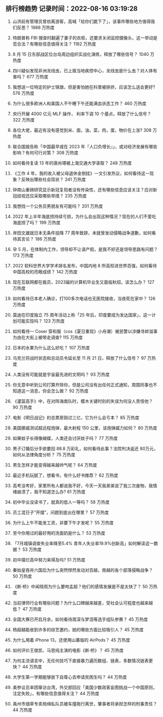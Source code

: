 
## 排行榜趋势 记录时间：2022-08-16 03:19:28
  
  1. 山洪前有管理员曾劝离游客，高喊「给你们跪下了」，该事件哪些地方值得我们反思？ 1988 万热度
    
  2. 特朗普称 FBI 搜查时翻遍了妻子的衣柜，还要求关闭监控摄像头，这一举动是否合法？有哪些信息值得关注？ 1182 万热度
    
  3. 8 月 15 日东部战区位台岛周边组织实战化演练，释放了哪些信号？ 1040 万热度
    
  4. 四川疑似发现非洲龙线虫，已上报当地疾控中心，龙线虫是什么虫？对人体有害吗？ 677 万热度
    
  5. 我想送一位特定的护士锦旗，但是害怕她在科里被排挤，应该怎么送会更好? 576 万热度
    
  6. 为什么很多欧洲人和美国人不午睡下午还能满血状态工作？ 460 万热度
    
  7. 央行开展 4000 亿元 MLF 操作， 利率下调 10 个基点，释放了什么信号？ 322 万热度
    
  8. 各位大佬，最近有没有感觉到米、面，油，菜，肉，蛋，物价在上涨? 308 万热度
    
  9. 联合国报告称「中国最早或在 2023 年『人口负增长』」，或对经济发展有哪些影响？有何可行对策？ 308 万热度
    
  10. 如何看待复读 13 年的唐尚珺被上海交通大学录取？ 248 万热度
    
  11. 《工作 4 年，我的收入被父母退休金倒挂》一文引发热议，如何看待这一现象？反映出哪些社会现状？ 241 万热度
    
  12. 钟南山重磅研究显示新冠复阳者没有传染性，还有哪些信息应该关注？应对新冠歧视还应采取哪些举措？ 235 万热度
    
  13. 我想找一个公务员男朋友有可能吗？ 201 万热度
    
  14. 2022 年上半年海底捞持续亏损，为什么会出现这种情况？现在的人们不爱吃海底捞了吗？ 199 万热度
    
  15. 岸田文雄就日本无条件投降 77 周年致辞，未就曾发动侵略战争道歉，如何看待其言论？ 186 万热度
    
  16. 孕 5 月，在体制内工作，领导却不让请产假，是我不好还是领导思路有问题？ 173 万热度
    
  17. 2022 软科世界大学学术排名发布，中国内地 8 所高校进世界百强，如何看待中国高校的亮眼成绩？ 142 万热度
    
  18. 现在互联网都在裁员，2023届的计算机毕业生又面临秋招，该怎么办？ 127 万热度
    
  19. 如何看待日本老人确诊，打100多次电话也无医院接收，当夜死在家中？ 126 万热度
    
  20. 莫迪在印度独立 75 周年活动上称「25 年后，印度要成为发达国家」，这一计划可能实现吗？ 123 万热度
    
  21. 如何看待一 Coser 穿和服（cos《夏日重现》小舟潮）被民警以涉嫌寻衅滋事为由在大街上被带走调查? 115 万热度
    
  22. 日本的水果为什么这么好吃？ 107 万热度
    
  23. 乌克兰将战时状态和总动员令延长至 11 月 21 日，释放了什么信号？ 97 万热度
    
  24. 人类没有可能就是宇宙最先进的文明吗？ 93 万热度
    
  25. 你无意中听到公司打算开除你，但是公司没有出任何正式通知，周围同事也不知道这一消息，你会怎么做？ 92 万热度
    
  26. 《灌篮高手》中，在对阵海南队时，樱木关键时刻的失误为何没人责怪他？ 90 万热度
    
  27. 电影《明日战记》的总票房刚过三亿，它为什么会亏本？ 85 万热度
    
  28. 美国挪威测试超远程炮弹，最大射程 150 公里，该炮弹威力如何？ 80 万热度
    
  29. 如果蚊子长得像蝴蝶，人类还会讨厌蚊子吗？ 77 万热度
    
  30. 男子订婚后分手欲要回 88.8 万彩礼，如何看待此事？法院判决返还 80万元，如何从法律角度分析？ 75 万热度
    
  31. 男生怎样才能变得越来越帅气呢？ 64 万热度
    
  32. 最近手机玩腻了，想看书，有什么好书推荐？ 62 万热度
    
  33. 高考没考好，家里所有人都说我不好，今天一天我弟弟说了我三次废物，我情绪崩溃了，我不知道怎么办? 61 万热度
    
  34. 初中毕业没读书了，就真的低人一等吗？ 58 万热度
    
  35. 员工混日子“开摆”，问题到底出在哪里？ 57 万热度
    
  36. 为什么上午不能发工资，非要下午才发呢？ 55 万热度
    
  37. 至今你用过的最好用的洗面奶是什么？ 53 万热度
    
  38. 「7月城镇调查失业率降至5.4% 青年人失业率19.9%创新高」如何解读这一数据？ 53 万热度
    
  39. 初中摆烂高中努力来得及吗? 51 万热度
    
  40. 秦始皇吞并六国后为什么突然悍然发动对百越，南越的各个部落侵略战争？ 50 万热度
    
  41. 《断·桥》中闻晓雨为什么要吻孟超？他们的感情发展是不是太快了？ 50 万热度
    
  42. 当前律师行业有哪些问题？为什么口碑越来越差，受社会认可程度也越来越低？ 47 万热度
    
  43. 全国大赛已开启月余，如何看待周深与梦泪等选手组队参赛？ 45 万热度
    
  44. 杨超越能收到许多的综艺邀约，她的哪些方面比较吸引人？ 45 万热度
    
  45. 为什么用着 iPhone 13，还使用山寨版的  AirPods？ 45 万热度
    
  46. 如何评价王俊凯、马思纯主演的电影《断·桥》？ 45 万热度
    
  47. 为何主流语言中，无任何技巧下直接暴力遍历数组、链表，多数情况链表更快？ 44 万热度
    
  48. 大学生第一学期能够放下自尊心去申请贫困生吗？ 44 万热度
    
  49. 美参议员率团窜访台湾，外交部回应「美国少数政客妄图挑战一个中国原则，注定失败」，有哪些信息值得关注？ 44 万热度
    
  50. 禹州市烟草专卖局缉私队员被车撞拖行离世，肇事者将承担怎样的刑事责任？ 44 万热度
    